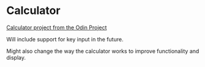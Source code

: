 # Calculator
[Calculator project from the Odin Project](https://michaelhalaj.github.io/Calculator/)

Will include support for key input in the future.

Might also change the way the calculator works to improve functionality and display.
